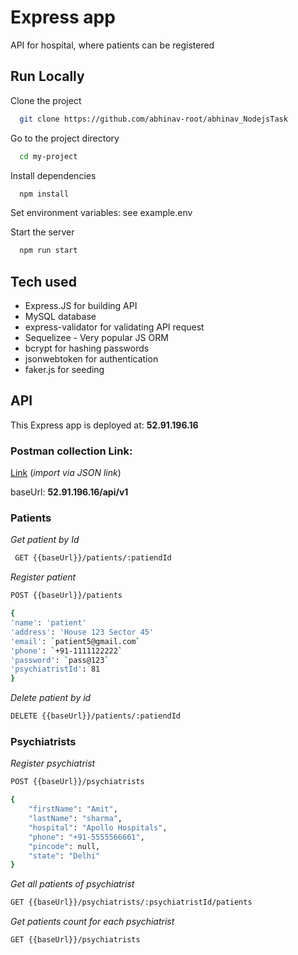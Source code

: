 
# Express app

API for hospital, where patients can be registered



## Run Locally

Clone the project

```bash
  git clone https://github.com/abhinav-root/abhinav_NodejsTask
```

Go to the project directory

```bash
  cd my-project
```

Install dependencies

```bash
  npm install
```

Set environment variables: see example.env

Start the server

```bash
  npm run start
```

## Tech used

* Express.JS for building API
* MySQL database 
* express-validator for validating API request 
* Sequelizee - Very popular JS ORM
* bcrypt for hashing passwords
* jsonwebtoken for authentication
* faker.js for seeding

## API
This Express app  is deployed at: **52.91.196.16**

### Postman collection Link: 
[Link](https://www.getpostman.com/collections/784af94ea0792f0b277d)	(*import via JSON link*)


baseUrl: **52.91.196.16/api/v1**

### Patients
*Get patient by Id*
```bash
 GET {{baseUrl}}/patients/:patiendId
```

*Register patient*
```bash
POST {{baseUrl}}/patients
```

```bash
{
'name': 'patient'
'address': 'House 123 Sector 45'
'email': `patient5@gmail.com`
'phone': `+91-1111122222`
'password': `pass@123`
'psychiatristId': 81
}
```

*Delete patient by id*
```bash
DELETE {{baseUrl}}/patients/:patiendId
```


### Psychiatrists


*Register psychiatrist*
```bash
POST {{baseUrl}}/psychiatrists
```

```bash
{
    "firstName": "Amit",
    "lastName": "sharma",
    "hospital": "Apollo Hospitals",
    "phone": "+91-5555566661",
    "pincode": null,
    "state": "Delhi"
}
````

*Get all patients of psychiatrist*
```bash
GET {{baseUrl}}/psychiatrists/:psychiatristId/patients
```

*Get patients count for each psychiatrist*
```
GET {{baseUrl}}/psychiatrists
````
